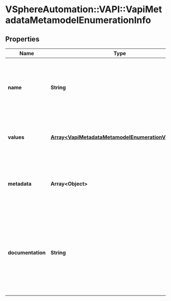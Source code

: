 # VSphereAutomation::VAPI::VapiMetadataMetamodelEnumerationInfo

## Properties
Name | Type | Description | Notes
------------ | ------------- | ------------- | -------------
**name** | **String** | Dot separated name of the enumeration element. The segments in the name reflect the organization of the APIs. The format of each segment is lower case with underscores. Each underscore represents a word boundary. If there are acronyms in the word, the capitalization is preserved. This format makes it easy to translate the segment into a different naming convention. | [optional] 
**values** | [**Array&lt;VapiMetadataMetamodelEnumerationValueInfo&gt;**](VapiMetadataMetamodelEnumerationValueInfo.md) | Metamodel information of all the enumeration value elements contained in this enumeration element. The order of the enumeration value elements in the list is same as the order in which they are defined in the interface definition file. | [optional] 
**metadata** | **Array&lt;Object&gt;** | Generic metadata elements for an enumeration element. The key in the {@term map} is the name of the metadata element and the value is the data associated with that metadata element. &lt;p&gt; The {@link vapi.metadata.metamodel.MetadataIdentifier} contains possible string values for keys in the {@term map}. | [optional] 
**documentation** | **String** | English language documentation for an enumeration element. It can contain HTML markup and Javadoc tags. The first sentence of the enumeration documentation is a complete sentence that identifies the enumeration by name and summarizes the purpose of the enumeration. The documentation describes the context in which the enumeration is used. &lt;p&gt; The documentation also contains references to the context in which the enumeration is used. But if the enumeration is used in many contexts, the references may not be present. | [optional] 


